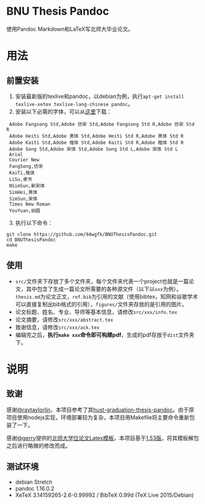 # BNU Thesis Pandoc

使用Pandoc Markdown和LaTeX写北师大毕业论文。

# 用法

## 前置安装

1. 安装最新版的texlive和pandoc，以debian为例，执行`apt-get install texlive-xetex texlive-lang-chinese pandoc`。
2. 安装以下必需的字体，可以从[这里](http://pan.baidu.com/s/1eQsZ5zs)下载：

```
 Adobe Fangsong Std,Adobe 仿宋 Std,Adobe Fangsong Std R,Adobe 仿宋 Std R
 Adobe Heiti Std,Adobe 黑体 Std,Adobe Heiti Std R,Adobe 黑体 Std R
 Adobe Kaiti Std,Adobe 楷体 Std,Adobe Kaiti Std R,Adobe 楷体 Std R
 Adobe Song Std,Adobe 宋体 Std,Adobe Song Std L,Adobe 宋体 Std L
 Arial
 Courier New
 FangSong,仿宋
 KaiTi,楷体
 LiSu,隶书
 NSimSun,新宋体
 SimHei,黑体
 SimSun,宋体
 Times New Roman
 YouYuan,幼圆
```

3. 执行以下命令：

```
git clone https://github.com/94wgfk/BNUThesisPandoc.git
cd BNUThesisPandoc
make
```

## 使用

* `src/`文件夹下存放了多个文件夹，每个文件夹代表一个project也就是一篇论文，其中包含了生成一篇论文所需要的各种源文件（以下以`xxx`为例）。`thesis.md`为论文正文，`ref.bib`为引用的文献（使用bibtex，知网和谷歌学术可以直接复制出bib格式的引用），`figures/`文件夹存放的是引用的图片。
* 论文标题、姓名、专业、导师等基本信息，请修改`src/xxx/info.tex`
* 论文摘要，请修改`src/xxx/abstract.tex`
* 致谢信息，请修改`src/xxx/ack.tex`
* 编辑完之后，**执行`make xxx`命令即可构建pdf**，生成的pdf存放于`dist`文件夹下。

# 说明

## 致谢

感谢[@raytaylorlin](https://github.com/raytaylorlin/)，本项目参考了其[hust-graduation-thesis-pandoc](https://github.com/raytaylorlin/hust-graduation-thesis-pandoc)。由于原项目使用nodejs实现，环境部署较为复杂，本项目用Makefile将主要命令重新包装了一下。

感谢[@gerry](http://gerry.lamost.org/blog/)提供的[北师大学位论文Latex模板](http://gerry.lamost.org/blog/?p=811)，本项目基于[1.53版](http://gerry.lamost.org/upload/rar/bnuthesis_1.53.zip)，将其模板解包之后进行略微的修改而成。

## 测试环境

* debian Stretch
* pandoc 1.16.0.2
* XeTeX 3.14159265-2.6-0.99992 / BibTeX 0.99d (TeX Live 2015/Debian)
